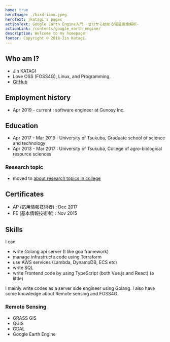 ```yaml
---
home: true
heroImage: ./bird-icon.jpeg
heroText: jkatagi's pages
actionText: Google Earth Engine入門 -ゼロから始める衛星画像解析-
actionLink: /contents/google_earth_engine/
description: Welcome to my homepage!
footer: Copyright © 2018-Jin Katagi.
---
```

## Who am I?

* Jin KATAGI
* Love OSS (FOSS4G), Linux, and Programming.
* [GitHub](https://github.com/jkatagi)

## Employment history
- Apr 2019 - current : software engineer at Gunosy Inc.

## Education
- Apr 2017 - Mar 2019 : University of Tsukuba, Graduate school of science and technology
- Apr 2013 - Mar 2017 : University of Tsukuba, College of agro-biological resource sciences

### Research topic
- moved to  [about research topics in college](/contents/about_research_in_college/)

## Certificates
* AP (応用情報技術者) : Dec 2017
* FE (基本情報技術者) : Nov 2015

## Skills
I can
- write Golang api server (I like goa framework)
- manage infrastructe code using Terraform
- use AWS services (Lambda, DynamoDB, ECS etc)
- write SQL
- write Frontend code by using TypeScript (both Vue.js and React) (a little)

I mainly write codes as a server side engineer using Golang.
I also have some knowledge about Remote sensing and FOSS4G.

### Remote Sensing
* GRASS GIS
* QGIS
* GDAL
* Google Earth Engine
